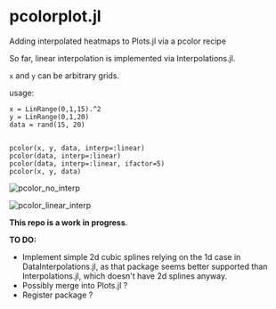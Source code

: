 # pcolorplot.jl
Adding interpolated heatmaps to Plots.jl via a pcolor recipe

So far, linear interpolation is implemented via Interpolations.jl. 

`x` and `y` can be arbitrary grids.

usage:

```
x = LinRange(0,1,15).^2
y = LinRange(0,1,20)
data = rand(15, 20)


pcolor(x, y, data, interp=:linear)
pcolor(data, interp=:linear)
pcolor(data, interp=:linear, ifactor=5)
pcolor(x, y, data)
```
![pcolor_no_interp](https://github.com/mdmaas/pcolorplot.jl/assets/6352520/d02a5558-5487-4968-aaf0-37870a2bb473)

![pcolor_linear_interp](https://github.com/mdmaas/pcolorplot.jl/assets/6352520/c73483b6-d4d4-4c55-bd1d-41db6c10ae9f)

**This repo is a work in progress**.

**TO DO:**
- Implement simple 2d cubic splines relying on the 1d case in DataInterpolations.jl, as that package seems better supported than Interpolations.jl, which doesn't have 2d splines anyway.
- Possibly merge into Plots.jl ?
- Register package ?
